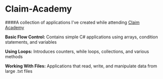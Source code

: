 # Claim-Academy

####A collection of applications I've created while attending [Claim Academy](http://claimacademystl.com/)


**Basic Flow Control:** Contains simple C# applications using arrays, condition statements, and variables

**Using Loops:** Introduces counters, while loops, collections, and various methods

**Working With Files:** Applications that read, write, and manipulate data from large .txt files

